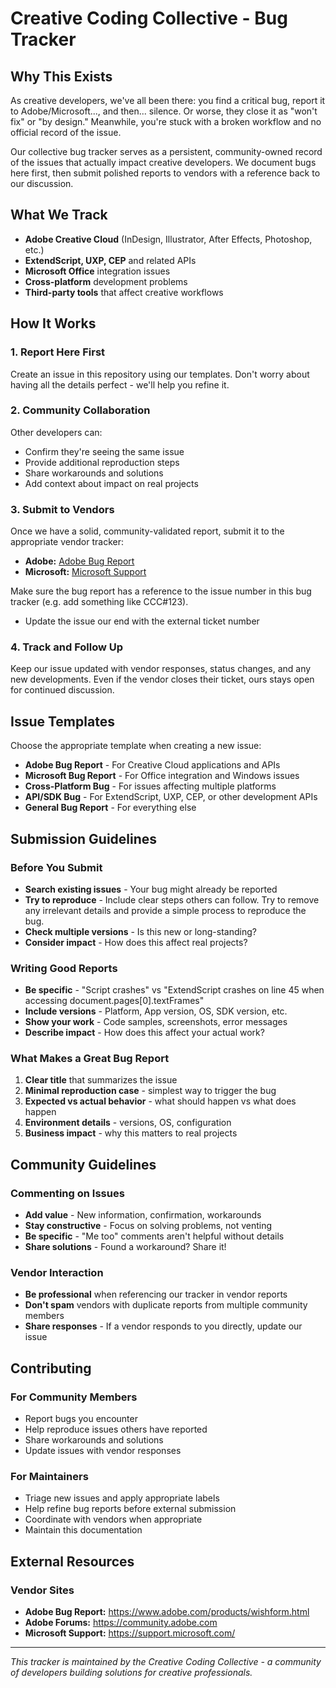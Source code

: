 # Creative Coding Collective - Bug Tracker

## Why This Exists

As creative developers, we've all been there: you find a critical bug, report it to Adobe/Microsoft..., and then... silence. Or worse, they close it as "won't fix" or "by design." Meanwhile, you're stuck with a broken workflow and no official record of the issue.

Our collective bug tracker serves as a persistent, community-owned record of the issues that actually impact creative developers. We document bugs here first, then submit polished reports to vendors with a reference back to our discussion.

## What We Track

- **Adobe Creative Cloud** (InDesign, Illustrator, After Effects, Photoshop, etc.)
- **ExtendScript, UXP, CEP** and related APIs
- **Microsoft Office** integration issues
- **Cross-platform** development problems
- **Third-party tools** that affect creative workflows

## How It Works

### 1. Report Here First
Create an issue in this repository using our templates. Don't worry about having all the details perfect - we'll help you refine it.

### 2. Community Collaboration
Other developers can:
- Confirm they're seeing the same issue
- Provide additional reproduction steps
- Share workarounds and solutions
- Add context about impact on real projects

### 3. Submit to Vendors
Once we have a solid, community-validated report, submit it to the appropriate vendor tracker:
- **Adobe:** [Adobe Bug Report](https://www.adobe.com/products/wishform.html)
- **Microsoft:** [Microsoft Support](https://support.microsoft.com/)

Make sure the bug report has a reference to the issue number in this bug tracker (e.g. add something like CCC#123).

- Update the issue our end with the external ticket number

### 4. Track and Follow Up
Keep our issue updated with vendor responses, status changes, and any new developments. Even if the vendor closes their ticket, ours stays open for continued discussion.

## Issue Templates

Choose the appropriate template when creating a new issue:

- **Adobe Bug Report** - For Creative Cloud applications and APIs
- **Microsoft Bug Report** - For Office integration and Windows issues  
- **Cross-Platform Bug** - For issues affecting multiple platforms
- **API/SDK Bug** - For ExtendScript, UXP, CEP, or other development APIs
- **General Bug Report** - For everything else

## Submission Guidelines

### Before You Submit
- **Search existing issues** - Your bug might already be reported
- **Try to reproduce** - Include clear steps others can follow. Try to remove any irrelevant details and provide a simple process to reproduce the bug.
- **Check multiple versions** - Is this new or long-standing?
- **Consider impact** - How does this affect real projects?

### Writing Good Reports
- **Be specific** - "Script crashes" vs "ExtendScript crashes on line 45 when accessing document.pages[0].textFrames"
- **Include versions** - Platform, App version, OS, SDK version, etc.
- **Show your work** - Code samples, screenshots, error messages
- **Describe impact** - How does this affect your actual work?

### What Makes a Great Bug Report
1. **Clear title** that summarizes the issue
2. **Minimal reproduction case** - simplest way to trigger the bug
3. **Expected vs actual behavior** - what should happen vs what does happen
4. **Environment details** - versions, OS, configuration
5. **Business impact** - why this matters to real projects

## Community Guidelines

### Commenting on Issues
- **Add value** - New information, confirmation, workarounds
- **Stay constructive** - Focus on solving problems, not venting
- **Be specific** - "Me too" comments aren't helpful without details
- **Share solutions** - Found a workaround? Share it!

### Vendor Interaction
- **Be professional** when referencing our tracker in vendor reports
- **Don't spam** vendors with duplicate reports from multiple community members
- **Share responses** - If a vendor responds to you directly, update our issue

## Contributing

### For Community Members
- Report bugs you encounter
- Help reproduce issues others have reported
- Share workarounds and solutions
- Update issues with vendor responses

### For Maintainers
- Triage new issues and apply appropriate labels
- Help refine bug reports before external submission
- Coordinate with vendors when appropriate
- Maintain this documentation

## External Resources

### Vendor Sites
- **Adobe Bug Report:** https://www.adobe.com/products/wishform.html
- **Adobe Forums:** https://community.adobe.com
- **Microsoft Support:** https://support.microsoft.com/

---

*This tracker is maintained by the Creative Coding Collective - a community of developers building solutions for creative professionals.*
